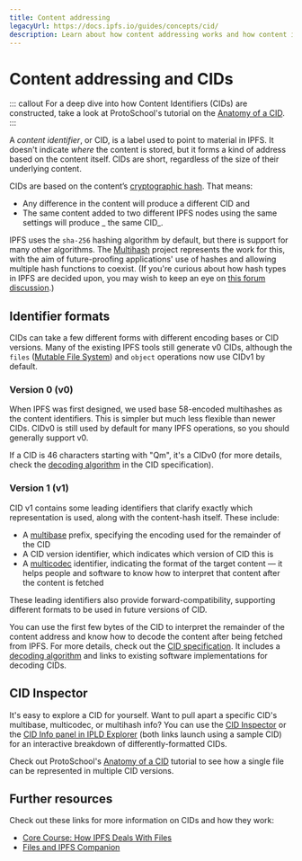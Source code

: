 ```yaml
---
title: Content addressing
legacyUrl: https://docs.ipfs.io/guides/concepts/cid/
description: Learn about how content addressing works and how content identifiers, or CIDs, play a crucial role in IPFS.
---
```


# Content addressing and CIDs

::: callout
For a deep dive into how Content Identifiers (CIDs) are constructed, take a look at ProtoSchool's tutorial on the [Anatomy of a CID](https://proto.school/anatomy-of-a-cid).
:::

A _content identifier_, or CID, is a label used to point to material in IPFS. It doesn't indicate _where_ the content is stored, but it forms a kind of address based on the content itself. CIDs are short, regardless of the size of their underlying content.

CIDs are based on the content’s [cryptographic hash](/concepts/hashing/). That means:

- Any difference in the content will produce a different CID and
- The same content added to two different IPFS nodes using the same settings will produce _ the same CID_.

IPFS uses the `sha-256` hashing algorithm by default, but there is support for many other algorithms. The [Multihash](https://multiformats.io/multihash/) project represents the work for this, with the aim of future-proofing applications' use of hashes and allowing multiple hash functions to coexist. (If you're curious about how hash types in IPFS are decided upon, you may wish to keep an eye on [this forum discussion](https://discuss.ipfs.io/t/who-decides-what-hashing-algorithms-ipfs-allows/6742).)

## Identifier formats

CIDs can take a few different forms with different encoding bases or CID versions. Many of the existing IPFS tools still generate v0 CIDs, although the `files` ([Mutable File System](/concepts/file-systems/#mutable-file-system-mfs)) and `object` operations now use CIDv1 by default.

### Version 0 (v0)

When IPFS was first designed, we used base 58-encoded multihashes as the content identifiers. This is simpler but much less flexible than newer CIDs. CIDv0 is still used by default for many IPFS operations, so you should generally support v0.

If a CID is 46 characters starting with "Qm", it's a CIDv0 (for more details, check the [decoding algorithm](https://github.com/ipld/cid/blob/ef1b2002394b15b1e6c26c30545fd485f2c4c138/README.md#decoding-algorithm) in the CID specification).

### Version 1 (v1)

CID v1 contains some leading identifiers that clarify exactly which representation is used, along with the content-hash itself. These include:

- A [multibase](https://github.com/multiformats/multibase) prefix, specifying the encoding used for the remainder of the CID
- A CID version identifier, which indicates which version of CID this is
- A [multicodec](https://github.com/multiformats/multicodec) identifier, indicating the format of the target content — it helps people and software to know how to interpret that content after the content is fetched

These leading identifiers also provide forward-compatibility, supporting different formats to be used in future versions of CID.

You can use the first few bytes of the CID to interpret the remainder of the content address and know how to decode the content after being fetched from IPFS. For more details, check out the [CID specification](https://github.com/ipld/cid). It includes a [decoding algorithm](https://github.com/ipld/cid/blob/ef1b2002394b15b1e6c26c30545fd485f2c4c138/README.md#decoding-algorithm) and links to existing software implementations for decoding CIDs.

## CID Inspector

It's easy to explore a CID for yourself. Want to pull apart a specific CID's multibase, multicodec, or multihash info? You can use the [CID Inspector](https://cid.ipfs.io/#QmY7Yh4UquoXHLPFo2XbhXkhBvFoPwmQUSa92pxnxjQuPU) or the [CID Info panel in IPLD Explorer](https://explore.ipld.io/#/explore/QmY7Yh4UquoXHLPFo2XbhXkhBvFoPwmQUSa92pxnxjQuPU) (both links launch using a sample CID) for an interactive breakdown of differently-formatted CIDs.

Check out ProtoSchool's [Anatomy of a CID](https://proto.school/anatomy-of-cid) tutorial to see how a single file can be represented in multiple CID versions.

## Further resources

Check out these links for more information on CIDs and how they work:

- [Core Course: How IPFS Deals With Files](https://www.youtube.com/watch?v=Z5zNPwMDYGg)
- [Files and IPFS Companion](https://www.youtube.com/watch?v=OCv5PvLnk-Y)
